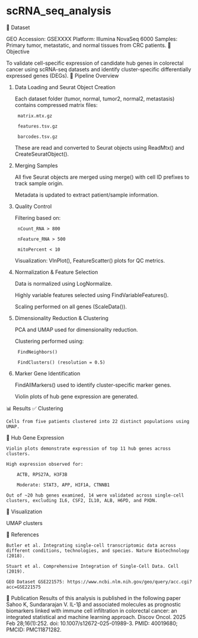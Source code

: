 # scRNA_seq_analysis
📂 Dataset

GEO Accession: GSEXXXX
Platform: Illumina NovaSeq 6000
Samples: Primary tumor, metastatic, and normal tissues from CRC patients.
🧪 Objective

To validate cell-specific expression of candidate hub genes in colorectal cancer using scRNA-seq datasets and identify cluster-specific differentially expressed genes (DEGs).
🔧 Pipeline Overview
1. Data Loading and Seurat Object Creation

    Each dataset folder (tumor, normal, tumor2, normal2, metastasis) contains compressed matrix files:

        matrix.mtx.gz

        features.tsv.gz

        barcodes.tsv.gz

    These are read and converted to Seurat objects using ReadMtx() and CreateSeuratObject().

2. Merging Samples

    All five Seurat objects are merged using merge() with cell ID prefixes to track sample origin.

    Metadata is updated to extract patient/sample information.

3. Quality Control

    Filtering based on:

        nCount_RNA > 800

        nFeature_RNA > 500

        mitoPercent < 10

    Visualization: VlnPlot(), FeatureScatter() plots for QC metrics.

4. Normalization & Feature Selection

    Data is normalized using LogNormalize.

    Highly variable features selected using FindVariableFeatures().

    Scaling performed on all genes (ScaleData()).

5. Dimensionality Reduction & Clustering

    PCA and UMAP used for dimensionality reduction.

    Clustering performed using:

        FindNeighbors()

        FindClusters() (resolution = 0.5)

6. Marker Gene Identification

    FindAllMarkers() used to identify cluster-specific marker genes.

    Violin plots of hub gene expression are generated.

📊 Results
✅ Clustering

    Cells from five patients clustered into 22 distinct populations using UMAP.

🧬 Hub Gene Expression

    Violin plots demonstrate expression of top 11 hub genes across clusters.

    High expression observed for:

        ACTB, RPS27A, H3F3B

        Moderate: STAT3, APP, HIF1A, CTNNB1

    Out of ~20 hub genes examined, 14 were validated across single-cell clusters, excluding IL6, CSF2, IL10, ALB, H6PD, and PXDN.

📌 Visualization

UMAP clusters 

📌 References

    Butler et al. Integrating single-cell transcriptomic data across different conditions, technologies, and species. Nature Biotechnology (2018).

    Stuart et al. Comprehensive Integration of Single-Cell Data. Cell (2019).

    GEO Dataset GSE221575: https://www.ncbi.nlm.nih.gov/geo/query/acc.cgi?acc=GSE221575
    
📌 Publication
Results of this analysis is published in the following paper 
Sahoo K, Sundararajan V. IL-1β and associated molecules as prognostic biomarkers linked with immune cell infiltration in colorectal cancer: an integrated statistical and machine learning approach. Discov Oncol. 2025 Feb 28;16(1):252. doi: 10.1007/s12672-025-01989-3. PMID: 40019680; PMCID: PMC11871282.
